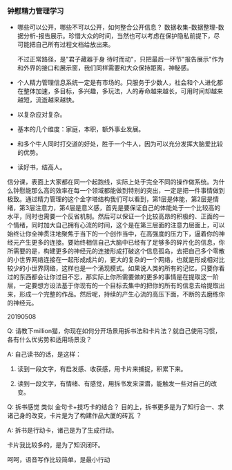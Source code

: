 ### 钟慰精力管理学习



- 哪些可以公开，哪些不可以公开，如何整合公开信息？ 数据收集-数据整理-数据分析-报告展示。珍惜大众的时间，当然也可以考虑在保护隐私前提下，尽可能把自己所有过程文档给放出来。

  不过正常路径，是"君子藏器于身 待时而动"，只把最后一环节"报告展示"作为和外界的接口和展示窗，我们同样需要和大众保持距离，神秘感。

- 个人精力管理信息系统一定是有市场的。只服务于少数人，社会和个人进化都在整体加速，多目标，多兴趣，多玩法，人的寿命越来越长，可用时间却越来越短，流逝越来越快。

- 以复杂应对复杂。

- 基本的几个维度：家庭，本职，额外事业发展。

- 和多个牛人同时打交道的好处，胜于一个牛人，因为可以充分发挥大脑爱比较的优势。

- 读好书，结高人。



信分课，表面上大家都在同一个起跑线，实际上处于完全不同的操作做系统。为什么钟慰能那么高的效率在每一个领域都能做到特别的突出，一定是把一件事情做到极致。通过精力管理的这个金字塔结构我们可以看到，第1层是体能，第2层是情绪，第3层注意力，第4层是意义感，首先是要保证自己的体能处于一个比较高的水平，同时也需要一个反省机制。然后可以保证一个比较高昂的积极的、正面的一个情绪，同时加大自己拥有心流的时间，这个是在第三层面的注意力层面上，可以始终让你全神贯注地聚焦于当下的一个创作当中，在高强度的压力下，逼着你的神经元产生更多的连接。要始终相信自己大脑中已经有了足够多的碎片化的信息，你所需要的是，构建更多的神经元的连接形成打破这个信息孤岛，去把自己多个零散的小世界网络连接在一起形成成片的，更大的复杂的一个网络，也就是形成相对比较少的小世界网络，这样也是一个涌现模式。如果说人类的所有的记忆，只要你看过的东西都会让你过目不忘，那实际上你所需要做的更多的事情是在提取这一阶层，一定要想方设法基于你现有的一个目标去集中的把你的所有的信息去给提取出来，形成一个完整的作品。然后呢，持续的产生心流的高压下面，不断的去磨练你的神经元。



20190508

Q: 请教下million猫，你现在如何分开场景用拆书法和卡片法？就自己使用习惯，各有什么优劣势和适用场景没？

A: 自己读书的话，是这样：

1. 读到一段文字，有启发感、收获感，用卡片来捕捉，积累下来。

2. 读到一段文字，有情绪、有感觉，用拆书发来深潜，能触发一些对自己的改变。

Q: 拆书感觉 类似 金句卡+技巧卡的结合？ 目的上，拆书更多是为了知行合一、求诸己身的改变，卡片是为了构建作品大厦的砖瓦 ？

A: 拆书是行动卡，诸己是为了生成行动。

卡片我比较多的，是为了知识闭环。

呵呵，语音写作比较简单，是最小行动

